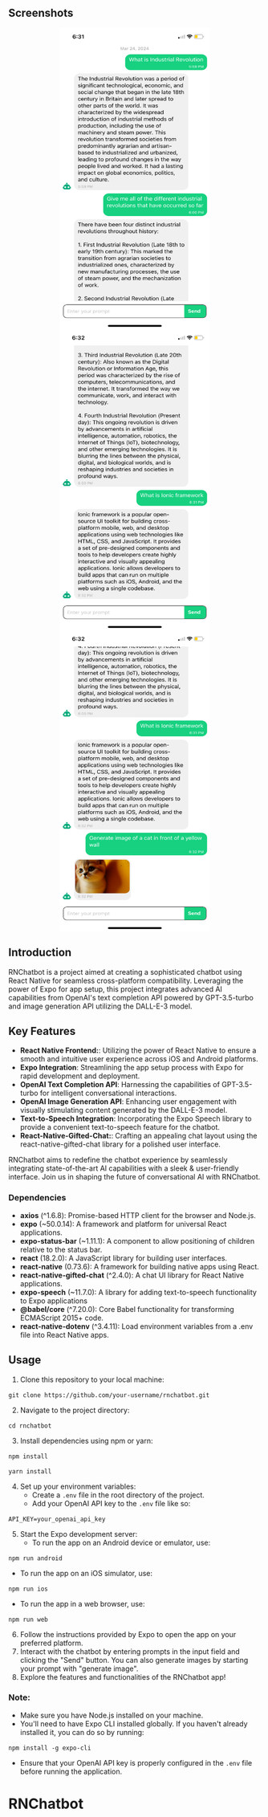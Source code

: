 
## Screenshots

<div style="display: flex; flex-wrap: wrap; justify-content: space-around;">
  <img src="https://github.com/pratyushkr9420/RNChatbot/blob/main/screenshots/IMG_0993.PNG" width="300" height="600" alt="Screenshot 1">
  <img src="https://github.com/pratyushkr9420/RNChatbot/blob/main/screenshots/IMG_0994.PNG" width="300" height="600" alt="Screenshot 2">
  <img src="https://github.com/pratyushkr9420/RNChatbot/blob/main/screenshots/IMG_0995.PNG" width="300" height="600" alt="Screenshot 3">
</div>

## Introduction

RNChatbot is a project aimed at creating a sophisticated chatbot using React Native for seamless cross-platform compatibility. Leveraging the power of Expo for app setup, this project integrates advanced AI capabilities from OpenAI's text completion API powered by GPT-3.5-turbo and image generation API utilizing the DALL-E-3 model.

## Key Features

- **React Native Frontend:**: Utilizing the power of React Native to ensure a smooth and intuitive user experience across iOS and Android platforms.
- **Expo Integration**: Streamlining the app setup process with Expo for rapid development and deployment.
- **OpenAI Text Completion API**: Harnessing the capabilities of GPT-3.5-turbo for intelligent conversational interactions.
- **OpenAI Image Generation API**: Enhancing user engagement with visually stimulating content generated by the DALL-E-3 model.
- **Text-to-Speech Integration**: Incorporating the Expo Speech library to provide a convenient text-to-speech feature for the chatbot.
- **React-Native-Gifted-Chat:**: Crafting an appealing chat layout using the react-native-gifted-chat library for a polished user interface.

RNChatbot aims to redefine the chatbot experience by seamlessly integrating state-of-the-art AI capabilities with a sleek & user-friendly interface. Join us in shaping the future of conversational AI with RNChatbot.

### Dependencies

- **axios** (^1.6.8): Promise-based HTTP client for the browser and Node.js.
- **expo** (~50.0.14): A framework and platform for universal React applications.
- **expo-status-bar** (~1.11.1): A component to allow positioning of children relative to the status bar.
- **react** (18.2.0): A JavaScript library for building user interfaces.
- **react-native** (0.73.6): A framework for building native apps using React.
- **react-native-gifted-chat** (^2.4.0): A chat UI library for React Native applications.
- **expo-speech** (~11.7.0): A library for adding text-to-speech functionality to Expo applications
- **@babel/core** (^7.20.0): Core Babel functionality for transforming ECMAScript 2015+ code.
- **react-native-dotenv** (^3.4.11): Load environment variables from a .env file into React Native apps.

<h2>Usage</h2>

<ol>
  <li>Clone this repository to your local machine:</li>
</ol>

<pre><code>git clone https://github.com/your-username/rnchatbot.git
</code></pre>

<ol start="2">
  <li>Navigate to the project directory:</li>
</ol>

<pre><code>cd rnchatbot
</code></pre>

<ol start="3">
  <li>Install dependencies using npm or yarn:</li>
</ol>

<pre><code>npm install
</code></pre>

<pre><code>yarn install
</code></pre>

<ol start="4">
  <li>Set up your environment variables:
    <ul>
      <li>Create a <code>.env</code> file in the root directory of the project.</li>
      <li>Add your OpenAI API key to the <code>.env</code> file like so:</li>
    </ul>
  </li>
</ol>

<pre><code>API_KEY=your_openai_api_key
</code></pre>

<ol start="5">
  <li>Start the Expo development server:
    <ul>
      <li>To run the app on an Android device or emulator, use:</li>
    </ul>
</ol>

<pre><code>npm run android
</code></pre>

<ul>
  <li>To run the app on an iOS simulator, use:</li>
</ul>

<pre><code>npm run ios
</code></pre>

<ul>
  <li>To run the app in a web browser, use:</li>
</ul>

<pre><code>npm run web
</code></pre>

<ol start="6">
  <li>Follow the instructions provided by Expo to open the app on your preferred platform.</li>
  <li>Interact with the chatbot by entering prompts in the input field and clicking the "Send" button. You can also generate images by starting your prompt with "generate image".</li>
  <li>Explore the features and functionalities of the RNChatbot app!</li>
</ol>

<h3>Note:</h3>
<ul>
  <li>Make sure you have Node.js installed on your machine.</li>
  <li>You'll need to have Expo CLI installed globally. If you haven't already installed it, you can do so by running:</li>
</ul>

<pre><code>npm install -g expo-cli
</code></pre>

<ul>
  <li>Ensure that your OpenAI API key is properly configured in the <code>.env</code> file before running the application.</li>
</ul>

# RNChatbot
